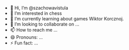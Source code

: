 - 👋 Hi, I’m @szachowavistula
- 👀 I’m interested in chess
- 🌱 I’m currently learning about games Wiktor Korcznoj.
- 💞️ I’m looking to collaborate on ...
- 📫 How to reach me ...
- 😄 Pronouns: ...
- ⚡ Fun fact: ...

<!---
szachowavistula/szachowavistula is a ✨ special ✨ repository because its `README.md` (this file) appears on your GitHub profile.
You can click the Preview link to take a look at your changes.
--->
